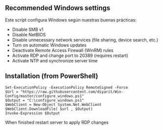 ## Recommended Windows settings

Este script configura Windows según nuestras buenas prácticas:

-   Disable SMB v1
-   Disable NetBIOS
-   Disable unnecessary network services (file sharing, device search, etc.)
-   Turn on automatic Windows updates
-   Deactivate Remote Access Firewall (WinRM) rules
-   Activate RDP and change port to 20389 (requires restart)
-   Activate NTP and synchronize server time

## Installation (from PowerShell)

    Set-ExecutionPolicy -ExecutionPolicy RemoteSigned -Force
	$Url = "https://raw.githubusercontent.com/diyarit/Win-Config/master/configure_windows.ps1"
	$Output = "C:\configure_windows.ps1"
	$WebClient = New-Object System.Net.WebClient
	$WebClient.DownloadFile( $url , $Output)
	Invoke-Expression $Output

When finished restart server to apply RDP changes
